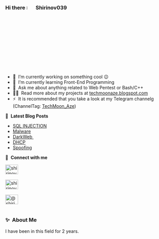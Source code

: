 ### Hi there <img src="https://media.giphy.com/media/hvRJCLFzcasrR4ia7z/giphy.gif" width="5%"></a> Shirinov039


- 🔭 &nbsp;I’m currently working on something cool :wink:
- 🌱 &nbsp;I’m currently learning Front-End Programming
- 💬 &nbsp;Ask me about anything related to Web Pentest or Bash/C++
- 👨‍💻 &nbsp;Read more about my projects at [techmoonaze.blogspot.com](https://techmoonaze.blogspot.com)
- ⚡ &nbsp;It is recommended that you take a look at my Telegram channelg (ChannelTag: [TechMoon_Aze](https://t.me/TechMoon_Aze))

📕 &nbsp;**Latest Blog Posts**
<!-- BLOG-POST-LIST:START -->
- [SQL INJECTION](https://teletype.in/@shirinov039/Sqlinjection)
- [Malware](https://techmoonaze.blogspot.com/2022/11/zrrli-proqram-tminatlar-malware-lr.html)
- [DarkWeb ](https://teletype.in/@shirinov039/darkweb)
- [DHCP](https://techmoonaze.blogspot.com/2022/07/dhcp-ndir-dhcp-server-nec-islyir.html)
- [Spoofing](https://teletype.in/@shirinov039/spoofing)
<!-- BLOG-POST-LIST:END -->

🔗 &nbsp;**Connect with me**
<p align="left">

<a href="https://linkedin.com/in/shirinov039" target="blank"><img align="center" src="https://raw.githubusercontent.com/rahuldkjain/github-profile-readme-generator/master/src/images/icons/Social/linked-in-alt.svg" alt="shirinov039" height="30" width="40" /></a><br><br>
<a href="https://instagram.com/shirinov039" target="blank"><img align="center" src="https://raw.githubusercontent.com/rahuldkjain/github-profile-readme-generator/master/src/images/icons/Social/instagram.svg" alt="shirinov039" height="30" width="40" /></a><br><br>
<a href="https://medium.com/@shirinov039" target="blank"><img align="center" src="https://raw.githubusercontent.com/rahuldkjain/github-profile-readme-generator/master/src/images/icons/Social/medium.svg" alt="@shirinov039" height="30" width="40" /></a><br><br>

  
### ✨&nbsp; About Me

I have been in this field for 2 years.
